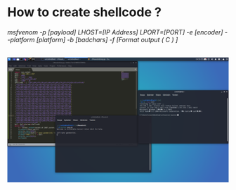 # How to create shellcode ?
###### msfvenom -p [payload] LHOST=[IP Address] LPORT=[PORT] -e [encoder] --platform [platform] -b [badchars] -f [Format output ( C ) ]
![sck1ddie](https://raw.githubusercontent.com/sck1ddie/Vulnserver-Buffer-Overflow/main/bofsck1ddie.png)
